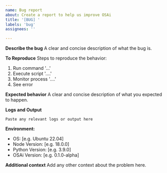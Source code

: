 ```yaml
---
name: Bug report
about: Create a report to help us improve OSAi
title: '[BUG] '
labels: 'bug'
assignees: ''

---
```


**Describe the bug**
A clear and concise description of what the bug is.

**To Reproduce**
Steps to reproduce the behavior:
1. Run command '...'
2. Execute script '....'
3. Monitor process '....'
4. See error

**Expected behavior**
A clear and concise description of what you expected to happen.

**Logs and Output**
```
Paste any relevant logs or output here
```

**Environment:**
 - OS: [e.g. Ubuntu 22.04]
 - Node Version: [e.g. 18.0.0]
 - Python Version: [e.g. 3.9.0]
 - OSAi Version: [e.g. 0.1.0-alpha]

**Additional context**
Add any other context about the problem here.